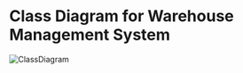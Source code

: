   # Class Diagram for Warehouse Management System
  
  ![ClassDiagram](https://user-images.githubusercontent.com/55496892/69157636-2c669200-0b20-11ea-8e34-d1bd2c3fa852.png)
